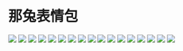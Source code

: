 # 那兔表情包

![](https://cdn.jsdelivr.net/gh/2x-ercha/twikoo-magic@master/image/那兔/。。。.png)
![](https://cdn.jsdelivr.net/gh/2x-ercha/twikoo-magic@master/image/那兔/一见钟情.png)
![](https://cdn.jsdelivr.net/gh/2x-ercha/twikoo-magic@master/image/那兔/你丫试试.png)
![](https://cdn.jsdelivr.net/gh/2x-ercha/twikoo-magic@master/image/那兔/合个影.png)
![](https://cdn.jsdelivr.net/gh/2x-ercha/twikoo-magic@master/image/那兔/呃.png)
![](https://cdn.jsdelivr.net/gh/2x-ercha/twikoo-magic@master/image/那兔/囧.png)
![](https://cdn.jsdelivr.net/gh/2x-ercha/twikoo-magic@master/image/那兔/奈我何.png)
![](https://cdn.jsdelivr.net/gh/2x-ercha/twikoo-magic@master/image/那兔/好滴.png)
![](https://cdn.jsdelivr.net/gh/2x-ercha/twikoo-magic@master/image/那兔/心碎.png)
![](https://cdn.jsdelivr.net/gh/2x-ercha/twikoo-magic@master/image/那兔/恶代官.png)
![](https://cdn.jsdelivr.net/gh/2x-ercha/twikoo-magic@master/image/那兔/懒得理你.png)
![](https://cdn.jsdelivr.net/gh/2x-ercha/twikoo-magic@master/image/那兔/找事儿.png)
![](https://cdn.jsdelivr.net/gh/2x-ercha/twikoo-magic@master/image/那兔/擦.png)
![](https://cdn.jsdelivr.net/gh/2x-ercha/twikoo-magic@master/image/那兔/深思.png)
![](https://cdn.jsdelivr.net/gh/2x-ercha/twikoo-magic@master/image/那兔/痴呆.png)
![](https://cdn.jsdelivr.net/gh/2x-ercha/twikoo-magic@master/image/那兔/讲道理.png)
![](https://cdn.jsdelivr.net/gh/2x-ercha/twikoo-magic@master/image/那兔/说什么喵.png)
